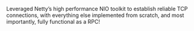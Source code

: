 Leveraged Netty’s high performance NIO toolkit to establish reliable TCP connections, with everything else implemented from scratch, and most importantly, fully functional as a RPC!
